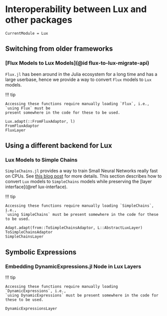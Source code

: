# Interoperability between Lux and other packages

```@meta
CurrentModule = Lux
```

## Switching from older frameworks

### [Flux Models to Lux Models](@id flux-to-lux-migrate-api)

`Flux.jl` has been around in the Julia ecosystem for a long time and has a large userbase,
hence we provide a way to convert `Flux` models to `Lux` models.

!!! tip

    Accessing these functions require manually loading `Flux`, i.e., `using Flux` must be
    present somewhere in the code for these to be used.

```@docs
Lux.adapt(::FromFluxAdaptor, l)
FromFluxAdaptor
FluxLayer
```

## Using a different backend for Lux

### Lux Models to Simple Chains

`SimpleChains.jl` provides a way to train Small Neural Networks really fast on CPUs.
See [this blog post](https://julialang.org/blog/2022/04/simple-chains/) for more details.
This section describes how to convert `Lux` models to `SimpleChains` models while
preserving the [layer interface](@ref lux-interface).

!!! tip

    Accessing these functions require manually loading `SimpleChains`, i.e.,
    `using SimpleChains` must be present somewhere in the code for these to be used.

```@docs
Adapt.adapt(from::ToSimpleChainsAdaptor, L::AbstractLuxLayer)
ToSimpleChainsAdaptor
SimpleChainsLayer
```

## Symbolic Expressions

### Embedding DynamicExpressions.jl Node in Lux Layers

!!! tip

    Accessing these functions require manually loading `DynamicExpressions`, i.e.,
    `using DynamicExpressions` must be present somewhere in the code for these to be used.

```@docs
DynamicExpressionsLayer
```
